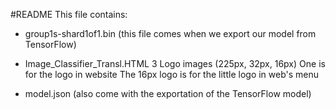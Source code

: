 #README
This file contains: 
- group1s-shard1of1.bin (this file comes when we export our model from TensorFlow)
- Image_Classifier_Transl.HTML
3 Logo images (225px, 32px, 16px)
	One is for the logo in website
	The 16px logo is for the little logo in web's menu

- model.json (also come with the exportation of the TensorFlow model)

